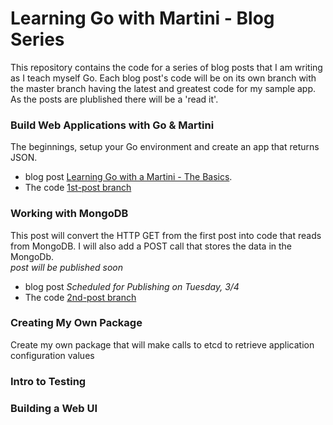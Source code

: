 Learning Go with Martini - Blog Series
======================================
This repository contains the code for a series of blog posts that I am
writing as I teach myself Go.  Each blog post's code will be on its own
branch with the master branch having the latest and greatest code for
my sample app. As the posts are plublished there will be a 'read it'.

### Build Web Applications with Go &amp; Martini
The beginnings, setup your Go environment and create an app that returns
JSON.  

* blog post [Learning Go with a Martini - The Basics](http://progadventure.blogspot.com/2014/02/learning-go-with-martini-basics.html).  
* The code [1st-post branch](https://github.com/rippinrobr/learning-go-with-martini/tree/1st-post)

### Working with MongoDB
This post will convert the HTTP GET from the first post into code that reads from MongoDB.  I will also add a POST call that
stores the data in the MongoDb.  
_post will be published soon_
* blog post *Scheduled for Publishing on Tuesday, 3/4*
* The code [2nd-post branch](https://github.com/rippinrobr/learning-go-with-martini/tree/2nd-post)

### Creating My Own Package
Create my own package that will make calls to etcd to retrieve application configuration values

### Intro to Testing

### Building a Web UI

